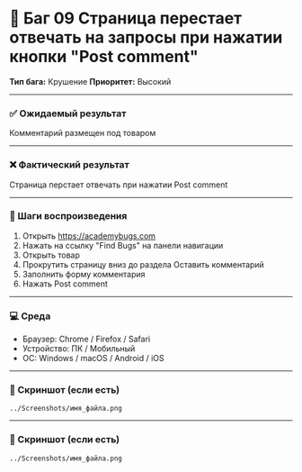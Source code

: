 # 🐞 Баг 09 Страница перестает отвечать на запросы при нажатии кнопки "Post comment"
**Тип бага:**  Крушение
**Приоритет:**  Высокий

---

### ✅ Ожидаемый результат

Комментарий размещен под товаром

---

### ❌ Фактический результат

Страница перстает отвечать при нажатии Post comment

---

### 🔁 Шаги воспроизведения

1. Открыть https://academybugs.com
2. Нажать на ссылку "Find Bugs" на панели навигации
3. Открыть товар
4. Прокрутить страницу вниз до раздела Оставить комментарий
5. Заполнить форму комментария
6. Нажать Post comment

---

### 💻 Среда

- Браузер: Chrome / Firefox / Safari
- Устройство: ПК / Мобильный
- ОС: Windows / macOS / Android / iOS

---

### 📸 Скриншот (если есть)

`../Screenshots/имя_файла.png`

---

### 📸 Скриншот (если есть)

`../Screenshots/имя_файла.png`

